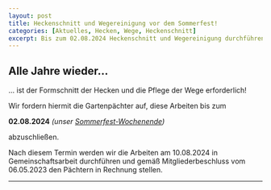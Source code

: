 ```yaml
---
layout: post
title: Heckenschnitt und Wegereinigung vor dem Sommerfest!
categories: [Aktuelles, Hecken, Wege, Heckenschnitt]
excerpt: Bis zum 02.08.2024 Heckenschnitt und Wegereinigung durchführen!
---
```


## Alle Jahre wieder...

... ist der Formschnitt der Hecken und die Pflege der Wege erforderlich!

Wir fordern hiermit die Gartenpächter auf, diese Arbeiten bis zum

**02.08.2024**  *(unser [Sommerfest-Wochenende](https://www.kgv-waldfrieden-hannover.de/Sommerfest-2024/))*

abzuschließen.

Nach diesem Termin werden wir die Arbeiten am 10.08.2024 in Gemeinschaftsarbeit durchführen und gemäß Mitgliederbeschluss vom 06.05.2023 den Pächtern in Rechnung stellen.

---
